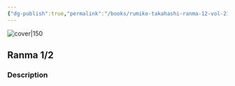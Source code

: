 ```yaml
---
{"dg-publish":true,"permalink":"/books/rumiko-takahashi-ranma-12-vol-21/","title":"\"Ranma 1/2\"","tags":["manga","Fantasy"]}
---
```




![cover|150](http://books.google.com/books/content?id=BugEAwAACAAJ&printsec=frontcover&img=1&zoom=1&source=gbs_api)

## Ranma 1/2

### Description


```